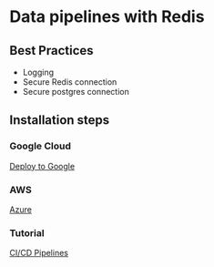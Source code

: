 # Data pipelines with Redis
## Best Practices
* Logging
* Secure Redis connection
* Secure postgres connection

## Installation steps
### Google Cloud
[Deploy to Google ](https://cloud.google.com/run/docs/quickstarts/build-and-deploy/deploy-python-service)
### AWS
[Azure](https://learn.microsoft.com/en-us/azure/devops/pipelines/ecosystems/python-webapp?view=azure-devops)
### Tutorial
[CI/CD Pipelines](https://towardsdatascience.com/building-a-simple-etl-pipeline-with-python-and-google-cloud-platform-6fde1fc683d5)

